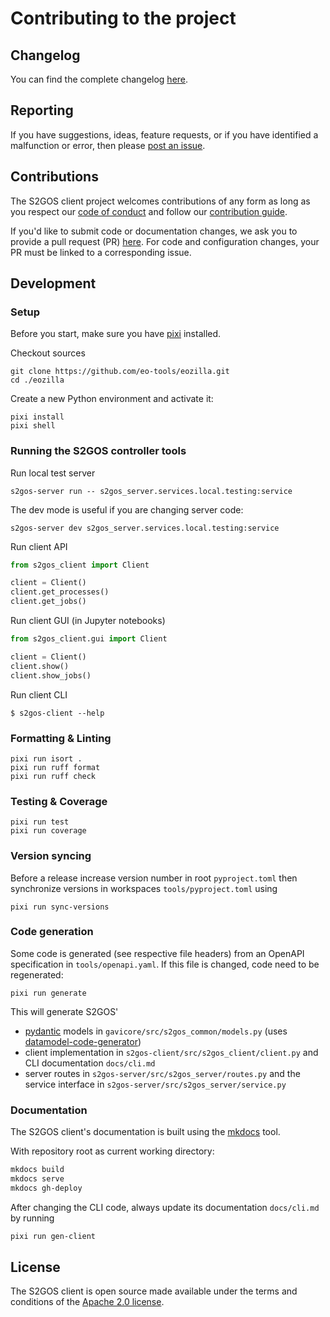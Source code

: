 # Contributing to the project

## Changelog

You can find the complete changelog 
[here](https://github.com/eo-tools/eozilla/blob/main/CHANGES.md). 

## Reporting

If you have suggestions, ideas, feature requests, or if you have identified
a malfunction or error, then please 
[post an issue](https://github.com/eo-tools/eozilla/issues). 

## Contributions

The S2GOS client project welcomes contributions of any form as long as you 
respect our 
[code of conduct](https://github.com/eo-tools/eozilla/blob/main/CODE_OF_CONDUCT.md)
and follow our 
[contribution guide](https://github.com/eo-tools/eozilla/blob/main/CONTRIBUTING.md).

If you'd like to submit code or documentation changes, we ask you to provide a 
pull request (PR) 
[here](https://github.com/eo-tools/eozilla/pulls). 
For code and configuration changes, your PR must be linked to a 
corresponding issue. 

## Development

### Setup

Before you start, make sure you have [pixi](https://pixi.sh) installed.

Checkout sources

```commandline
git clone https://github.com/eo-tools/eozilla.git
cd ./eozilla
```

Create a new Python environment and activate it:

```commandline
pixi install 
pixi shell
```

### Running the S2GOS controller tools

Run local test server

```commandline
s2gos-server run -- s2gos_server.services.local.testing:service
```

The dev mode is useful if you are changing server code:

```commandline
s2gos-server dev s2gos_server.services.local.testing:service
```

Run client API

```python
from s2gos_client import Client

client = Client()
client.get_processes()
client.get_jobs()
```

Run client GUI (in Jupyter notebooks)

```python
from s2gos_client.gui import Client

client = Client()
client.show()
client.show_jobs()
```

Run client CLI

```commandline
$ s2gos-client --help
```

### Formatting & Linting

```commandline
pixi run isort .
pixi run ruff format 
pixi run ruff check
```

### Testing & Coverage

```commandline
pixi run test
pixi run coverage
```

### Version syncing

Before a release increase version number in root `pyproject.toml`
then synchronize versions in workspaces `tools/pyproject.toml` using 

```commandline
pixi run sync-versions
```

### Code generation

Some code is generated (see respective file headers)
from an OpenAPI specification in `tools/openapi.yaml`. 
If this file is changed, code need to be regenerated: 

```commandline
pixi run generate
```

This will generate S2GOS'

- [pydantic](https://docs.pydantic.dev/) models in `gavicore/src/s2gos_common/models.py` 
(uses [datamodel-code-generator](https://koxudaxi.github.io/datamodel-code-generator/))
- client implementation in `s2gos-client/src/s2gos_client/client.py` and CLI documentation `docs/cli.md`
- server routes in `s2gos-server/src/s2gos_server/routes.py` and the 
  service interface in `s2gos-server/src/s2gos_server/service.py`

### Documentation

The S2GOS client's documentation is built using the 
[mkdocs](https://www.mkdocs.org/) tool.

With repository root as current working directory:

```bash
mkdocs build
mkdocs serve
mkdocs gh-deploy
```

After changing the CLI code, always update its documentation `docs/cli.md` 
by running

```bash
pixi run gen-client
```

## License

The S2GOS client is open source made available under the terms and conditions of the 
[Apache 2.0 license](https://www.apache.org/licenses/LICENSE-2.0.html).
